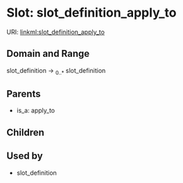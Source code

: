
# Slot: slot_definition_apply_to




URI: [linkml:slot_definition_apply_to](https://w3id.org/linkml/slot_definition_apply_to)


## Domain and Range

slot_definition ->  <sub>0..*</sub>
 slot_definition

## Parents

 *  is_a: apply_to

## Children


## Used by

 * slot_definition

